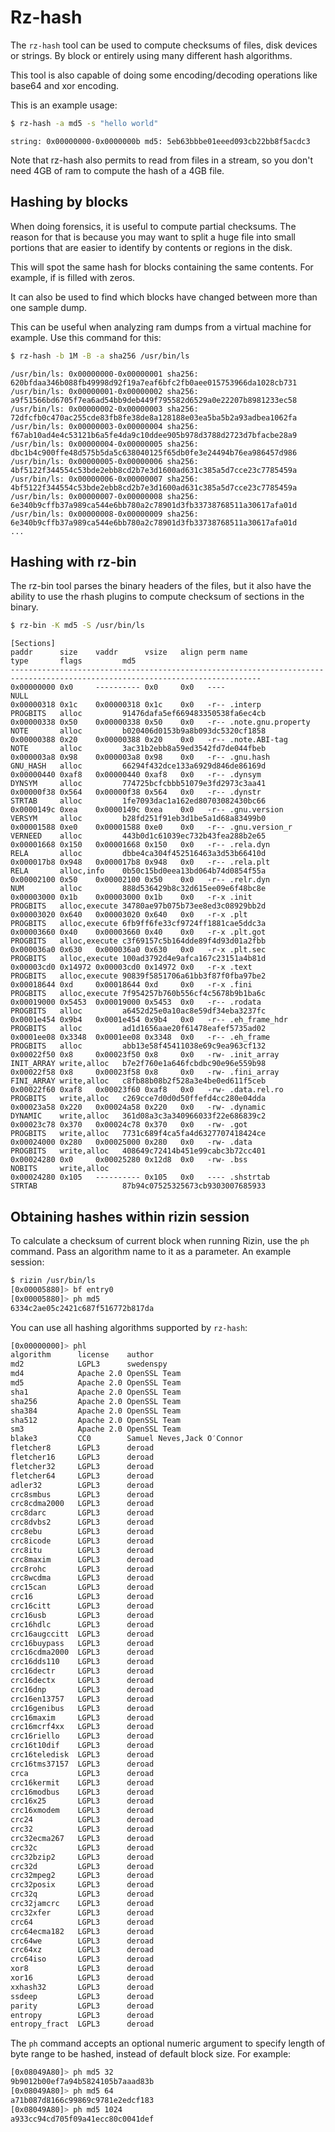 # Rz-hash

The `rz-hash` tool can be used to compute checksums of files, disk devices or strings. By block or entirely using
many different hash algorithms.

This tool is also capable of doing some encoding/decoding operations like base64 and xor encoding.

This is an example usage:

```bash
$ rz-hash -a md5 -s "hello world"
```
```
string: 0x00000000-0x0000000b md5: 5eb63bbbe01eeed093cb22bb8f5acdc3
```

Note that rz-hash also permits to read from files in a stream, so you don't need 4GB of ram to compute the hash
of a 4GB file.

## Hashing by blocks

When doing forensics, it is useful to compute partial checksums. The reason for that is because you may want to split
a huge file into small portions that are easier to identify by contents or regions in the disk.

This will spot the same hash for blocks containing the same contents. For example, if is filled with zeros.

It can also be used to find which blocks have changed between more than one sample dump.

This can be useful when analyzing ram dumps from a virtual machine for example. Use this command for this:

```bash
$ rz-hash -b 1M -B -a sha256 /usr/bin/ls
```
```
/usr/bin/ls: 0x00000000-0x00000001 sha256: 620bfdaa346b088fb49998d92f19a7eaf6bfc2fb0aee015753966da1028cb731
/usr/bin/ls: 0x00000001-0x00000002 sha256: a9f51566bd6705f7ea6ad54bb9deb449f795582d6529a0e22207b8981233ec58
/usr/bin/ls: 0x00000002-0x00000003 sha256: 72dfcfb0c470ac255cde83fb8fe38de8a128188e03ea5ba5b2a93adbea1062fa
/usr/bin/ls: 0x00000003-0x00000004 sha256: f67ab10ad4e4c53121b6a5fe4da9c10ddee905b978d3788d2723d7bfacbe28a9
/usr/bin/ls: 0x00000004-0x00000005 sha256: dbc1b4c900ffe48d575b5da5c638040125f65db0fe3e24494b76ea986457d986
/usr/bin/ls: 0x00000005-0x00000006 sha256: 4bf5122f344554c53bde2ebb8cd2b7e3d1600ad631c385a5d7cce23c7785459a
/usr/bin/ls: 0x00000006-0x00000007 sha256: 4bf5122f344554c53bde2ebb8cd2b7e3d1600ad631c385a5d7cce23c7785459a
/usr/bin/ls: 0x00000007-0x00000008 sha256: 6e340b9cffb37a989ca544e6bb780a2c78901d3fb33738768511a30617afa01d
/usr/bin/ls: 0x00000008-0x00000009 sha256: 6e340b9cffb37a989ca544e6bb780a2c78901d3fb33738768511a30617afa01d
...
```

## Hashing with rz-bin

The rz-bin tool parses the binary headers of the files, but it also have the ability to use the rhash plugins to compute checksum of sections in the binary.

```bash
$ rz-bin -K md5 -S /usr/bin/ls
```
```
[Sections]
paddr      size    vaddr      vsize   align perm name               type       flags         md5                              
------------------------------------------------------------------------------------------------------------------------------
0x00000000 0x0     ---------- 0x0     0x0   ----                    NULL       
0x00000318 0x1c    0x00000318 0x1c    0x0   -r-- .interp            PROGBITS   alloc         91476dafa5ef669483350538fa6ec4cb
0x00000338 0x50    0x00000338 0x50    0x0   -r-- .note.gnu.property NOTE       alloc         b020406d0153b9a8b093dc5320cf1858
0x00000388 0x20    0x00000388 0x20    0x0   -r-- .note.ABI-tag      NOTE       alloc         3ac31b2ebb8a59ed3542fd7de044fbeb
0x000003a8 0x98    0x000003a8 0x98    0x0   -r-- .gnu.hash          GNU_HASH   alloc         66294f432dce133a6929d846de86169d
0x00000440 0xaf8   0x00000440 0xaf8   0x0   -r-- .dynsym            DYNSYM     alloc         774725bcfcbbb51079e3fd2973c3aa41
0x00000f38 0x564   0x00000f38 0x564   0x0   -r-- .dynstr            STRTAB     alloc         1fe7093dac1a162ed80703082430bc66
0x0000149c 0xea    0x0000149c 0xea    0x0   -r-- .gnu.version       VERSYM     alloc         b28fd251f91eb3d1be5a1d68a83499b0
0x00001588 0xe0    0x00001588 0xe0    0x0   -r-- .gnu.version_r     VERNEED    alloc         443b0d1c61039ec732b43fea288b2e65
0x00001668 0x150   0x00001668 0x150   0x0   -r-- .rela.dyn          RELA       alloc         dbbe4ca304f452516463a3d53b66410d
0x000017b8 0x948   0x000017b8 0x948   0x0   -r-- .rela.plt          RELA       alloc,info    0b50c15bd0eea13bd064b74d0854f55a
0x00002100 0x50    0x00002100 0x50    0x0   -r-- .relr.dyn          NUM        alloc         888d536429b8c32d615ee09e6f48bc8e
0x00003000 0x1b    0x00003000 0x1b    0x0   -r-x .init              PROGBITS   alloc,execute 34780ae97b075b73ee8ed3c08929bb2d
0x00003020 0x640   0x00003020 0x640   0x0   -r-x .plt               PROGBITS   alloc,execute 6fb9ff6fe33cf9724ff1881cae5ddc3a
0x00003660 0x40    0x00003660 0x40    0x0   -r-x .plt.got           PROGBITS   alloc,execute c3f69157c5b164dde89f4d93d01a2fbb
0x000036a0 0x630   0x000036a0 0x630   0x0   -r-x .plt.sec           PROGBITS   alloc,execute 100ad3792d4e9afca167c23151a4b81d
0x00003cd0 0x14972 0x00003cd0 0x14972 0x0   -r-x .text              PROGBITS   alloc,execute 90839f5851706a61bb3f87f0fba97be2
0x00018644 0xd     0x00018644 0xd     0x0   -r-x .fini              PROGBITS   alloc,execute 7f954257b760b556cf4c5678b9b1ba6c
0x00019000 0x5453  0x00019000 0x5453  0x0   -r-- .rodata            PROGBITS   alloc         a6452d25e0a10ac8e59df34eba3237fc
0x0001e454 0x9b4   0x0001e454 0x9b4   0x0   -r-- .eh_frame_hdr      PROGBITS   alloc         ad1d1656aae20f61478eafef5735ad02
0x0001ee08 0x3348  0x0001ee08 0x3348  0x0   -r-- .eh_frame          PROGBITS   alloc         abb13e58f45411038e69c9ea963cf132
0x00022f50 0x8     0x00023f50 0x8     0x0   -rw- .init_array        INIT_ARRAY write,alloc   b7e2f760e1a646fcbdbc90e96e559b98
0x00022f58 0x8     0x00023f58 0x8     0x0   -rw- .fini_array        FINI_ARRAY write,alloc   c8fb88b08b2f528a3e4be0ed611f5ceb
0x00022f60 0xaf8   0x00023f60 0xaf8   0x0   -rw- .data.rel.ro       PROGBITS   write,alloc   c269cce7d0d0d50ffefd4cc280e04dda
0x00023a58 0x220   0x00024a58 0x220   0x0   -rw- .dynamic           DYNAMIC    write,alloc   361d08a3c3a340966033f22e686839c2
0x00023c78 0x370   0x00024c78 0x370   0x0   -rw- .got               PROGBITS   write,alloc   7731c689f4ca5fa4d6327707418424ce
0x00024000 0x280   0x00025000 0x280   0x0   -rw- .data              PROGBITS   write,alloc   408649c72414b451e99cabc3b72cc401
0x00024280 0x0     0x00025280 0x12d8  0x0   -rw- .bss               NOBITS     write,alloc
0x00024280 0x105   ---------- 0x105   0x0   ---- .shstrtab          STRTAB                   87b94c07525325673cb9303007685933
```

## Obtaining hashes within rizin session

To calculate a checksum of current block when running Rizin, use the `ph` command. Pass an algorithm name to it
as a parameter. An example session:

```bash
$ rizin /usr/bin/ls
[0x00005880]> bf entry0
[0x00005880]> ph md5
6334c2ae05c2421c687f516772b817da
```

You can use all hashing algorithms supported by `rz-hash`:

```bash
[0x00000000]> phl
algorithm      license    author
md2            LGPL3      swedenspy
md4            Apache 2.0 OpenSSL Team
md5            Apache 2.0 OpenSSL Team
sha1           Apache 2.0 OpenSSL Team
sha256         Apache 2.0 OpenSSL Team
sha384         Apache 2.0 OpenSSL Team
sha512         Apache 2.0 OpenSSL Team
sm3            Apache 2.0 OpenSSL Team
blake3         CC0        Samuel Neves,Jack O′Connor
fletcher8      LGPL3      deroad
fletcher16     LGPL3      deroad
fletcher32     LGPL3      deroad
fletcher64     LGPL3      deroad
adler32        LGPL3      deroad
crc8smbus      LGPL3      deroad
crc8cdma2000   LGPL3      deroad
crc8darc       LGPL3      deroad
crc8dvbs2      LGPL3      deroad
crc8ebu        LGPL3      deroad
crc8icode      LGPL3      deroad
crc8itu        LGPL3      deroad
crc8maxim      LGPL3      deroad
crc8rohc       LGPL3      deroad
crc8wcdma      LGPL3      deroad
crc15can       LGPL3      deroad
crc16          LGPL3      deroad
crc16citt      LGPL3      deroad
crc16usb       LGPL3      deroad
crc16hdlc      LGPL3      deroad
crc16augccitt  LGPL3      deroad
crc16buypass   LGPL3      deroad
crc16cdma2000  LGPL3      deroad
crc16dds110    LGPL3      deroad
crc16dectr     LGPL3      deroad
crc16dectx     LGPL3      deroad
crc16dnp       LGPL3      deroad
crc16en13757   LGPL3      deroad
crc16genibus   LGPL3      deroad
crc16maxim     LGPL3      deroad
crc16mcrf4xx   LGPL3      deroad
crc16riello    LGPL3      deroad
crc16t10dif    LGPL3      deroad
crc16teledisk  LGPL3      deroad
crc16tms37157  LGPL3      deroad
crca           LGPL3      deroad
crc16kermit    LGPL3      deroad
crc16modbus    LGPL3      deroad
crc16x25       LGPL3      deroad
crc16xmodem    LGPL3      deroad
crc24          LGPL3      deroad
crc32          LGPL3      deroad
crc32ecma267   LGPL3      deroad
crc32c         LGPL3      deroad
crc32bzip2     LGPL3      deroad
crc32d         LGPL3      deroad
crc32mpeg2     LGPL3      deroad
crc32posix     LGPL3      deroad
crc32q         LGPL3      deroad
crc32jamcrc    LGPL3      deroad
crc32xfer      LGPL3      deroad
crc64          LGPL3      deroad
crc64ecma182   LGPL3      deroad
crc64we        LGPL3      deroad
crc64xz        LGPL3      deroad
crc64iso       LGPL3      deroad
xor8           LGPL3      deroad
xor16          LGPL3      deroad
xxhash32       LGPL3      deroad
ssdeep         LGPL3      deroad
parity         LGPL3      deroad
entropy        LGPL3      deroad
entropy_fract  LGPL3      deroad
```

The `ph` command accepts an optional numeric argument to specify length of byte range to be hashed, instead of
default block size. For example:

```bash
[0x08049A80]> ph md5 32
9b9012b00ef7a94b5824105b7aaad83b
[0x08049A80]> ph md5 64
a71b087d8166c99869c9781e2edcf183
[0x08049A80]> ph md5 1024
a933cc94cd705f09a41ecc80c0041def
```
